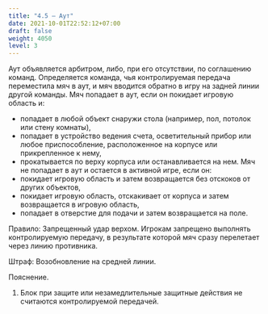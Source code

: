 ```yaml
---
title: "4.5 – Аут"
date: 2021-10-01T22:52:12+07:00
draft: false
weight: 4050
level: 3
---
```


Аут объявляется арбитром, либо, при его отсутствии, по соглашению команд. Определяется
команда, чья контролируемая передача переместила мяч в аут, и мяч вводится обратно в игру на
задней линии другой команды.
Мяч попадает в аут, если он покидает игровую область и:

- попадает в любой объект снаружи стола (например, пол, потолок или стену комнаты),
- попадает в устройство ведения счета, осветительный прибор или любое приспособление,
расположенное на корпусе или прикрепленное к нему,
- прокатывается по верху корпуса или останавливается на нем.
Мяч не попадает в аут и остается в активной игре, если он:
- покидает игровую область и затем возвращается без отскоков от других объектов,
- покидает игровую область, отскакивает от корпуса и затем возвращается в игровую
область,
- попадает в отверстие для подачи и затем возвращается на поле.

Правило: Запрещенный удар верхом.
Игрокам запрещено выполнять контролируемую передачу, в результате которой мяч сразу
перелетает через линию противника.

Штраф: Возобновление на средней линии.

Пояснение.

1. Блок при защите или незамедлительные защитные действия не считаются контролируемой
передачей.